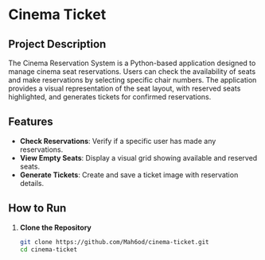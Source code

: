 # Cinema Ticket 

## Project Description

The Cinema Reservation System is a Python-based application designed to manage cinema seat reservations. Users can check the availability of seats and make reservations by selecting specific chair numbers. The application provides a visual representation of the seat layout, with reserved seats highlighted, and generates tickets for confirmed reservations.

## Features

- **Check Reservations**: Verify if a specific user has made any reservations.
- **View Empty Seats**: Display a visual grid showing available and reserved seats.
- **Generate Tickets**: Create and save a ticket image with reservation details.

## How to Run

1. **Clone the Repository**
   ```bash
   git clone https://github.com/Mah6od/cinema-ticket.git
   cd cinema-ticket
